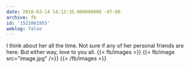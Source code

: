 ```yaml
---
date: 2018-03-14 14:12:35.000000000 -07:00
archive: fb
id: '1521061955'
weblog: false
---
```


I think about her all the time.  Not sure if any of her personal friends are here. But either way, love to you all.
{{< fb/images >}}
{{< fb/image src="image.jpg" />}}
{{< /fb/images >}}
